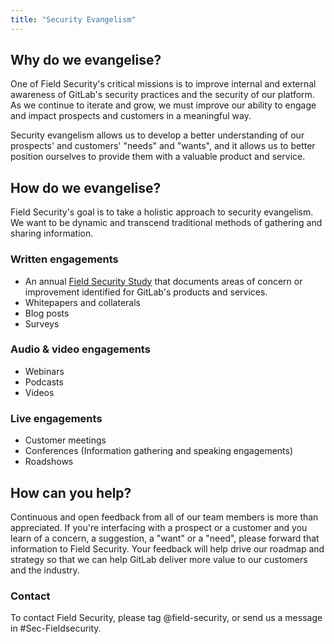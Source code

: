```yaml
---
title: "Security Evangelism"
---
```


## Why do we evangelise?

One of Field Security's critical missions is to improve internal and external awareness of GitLab's security practices and the security of our platform. As we continue to iterate and grow, we must improve our ability to engage and impact prospects and customers in a meaningful way.

Security evangelism allows us to develop a better understanding of our prospects' and customers' "needs" and "wants", and it allows us to better position ourselves to provide them with a valuable product and service.

## How do we evangelise?

Field Security's goal is to take a holistic approach to security evangelism. We want to be dynamic and transcend traditional methods of gathering and sharing information.

### Written engagements

- An annual [Field Security Study](/handbook/security/security-assurance/field-security/field-security-study/) that documents areas of concern or improvement identified for GitLab's products and services.
- Whitepapers and collaterals
- Blog posts
- Surveys

### Audio & video engagements

- Webinars
- Podcasts
- Videos

### Live engagements

- Customer meetings
- Conferences (Information gathering and speaking engagements)
- Roadshows

## How can you help?

Continuous and open feedback from all of our team members is more than appreciated. If you're interfacing with a prospect or a customer and you learn of a concern, a suggestion, a "want" or a "need", please forward that information to Field Security. Your feedback will help drive our roadmap and strategy so that we can help GitLab deliver more value to our customers and the industry.

### Contact

To contact Field Security, please tag @field-security, or send us a message in #Sec-Fieldsecurity.
